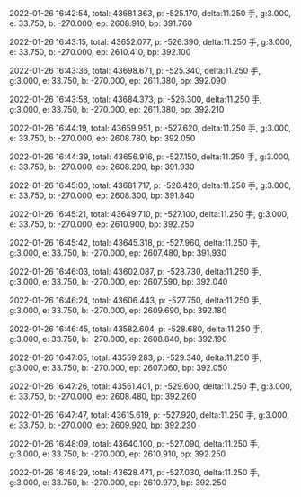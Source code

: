 2022-01-26 16:42:54, total: 43681.363, p: -525.170, delta:11.250 手, g:3.000, e: 33.750, b: -270.000, ep: 2608.910, bp: 391.760

2022-01-26 16:43:15, total: 43652.077, p: -526.390, delta:11.250 手, g:3.000, e: 33.750, b: -270.000, ep: 2610.410, bp: 392.100

2022-01-26 16:43:36, total: 43698.671, p: -525.340, delta:11.250 手, g:3.000, e: 33.750, b: -270.000, ep: 2611.380, bp: 392.090

2022-01-26 16:43:58, total: 43684.373, p: -526.300, delta:11.250 手, g:3.000, e: 33.750, b: -270.000, ep: 2611.380, bp: 392.210

2022-01-26 16:44:19, total: 43659.951, p: -527.620, delta:11.250 手, g:3.000, e: 33.750, b: -270.000, ep: 2608.780, bp: 392.050

2022-01-26 16:44:39, total: 43656.916, p: -527.150, delta:11.250 手, g:3.000, e: 33.750, b: -270.000, ep: 2608.290, bp: 391.930

2022-01-26 16:45:00, total: 43681.717, p: -526.420, delta:11.250 手, g:3.000, e: 33.750, b: -270.000, ep: 2608.300, bp: 391.840

2022-01-26 16:45:21, total: 43649.710, p: -527.100, delta:11.250 手, g:3.000, e: 33.750, b: -270.000, ep: 2610.900, bp: 392.250

2022-01-26 16:45:42, total: 43645.318, p: -527.960, delta:11.250 手, g:3.000, e: 33.750, b: -270.000, ep: 2607.480, bp: 391.930

2022-01-26 16:46:03, total: 43602.087, p: -528.730, delta:11.250 手, g:3.000, e: 33.750, b: -270.000, ep: 2607.590, bp: 392.040

2022-01-26 16:46:24, total: 43606.443, p: -527.750, delta:11.250 手, g:3.000, e: 33.750, b: -270.000, ep: 2609.690, bp: 392.180

2022-01-26 16:46:45, total: 43582.604, p: -528.680, delta:11.250 手, g:3.000, e: 33.750, b: -270.000, ep: 2608.840, bp: 392.190

2022-01-26 16:47:05, total: 43559.283, p: -529.340, delta:11.250 手, g:3.000, e: 33.750, b: -270.000, ep: 2607.060, bp: 392.050

2022-01-26 16:47:26, total: 43561.401, p: -529.600, delta:11.250 手, g:3.000, e: 33.750, b: -270.000, ep: 2608.480, bp: 392.260

2022-01-26 16:47:47, total: 43615.619, p: -527.920, delta:11.250 手, g:3.000, e: 33.750, b: -270.000, ep: 2609.920, bp: 392.230

2022-01-26 16:48:09, total: 43640.100, p: -527.090, delta:11.250 手, g:3.000, e: 33.750, b: -270.000, ep: 2610.910, bp: 392.250

2022-01-26 16:48:29, total: 43628.471, p: -527.030, delta:11.250 手, g:3.000, e: 33.750, b: -270.000, ep: 2610.970, bp: 392.250